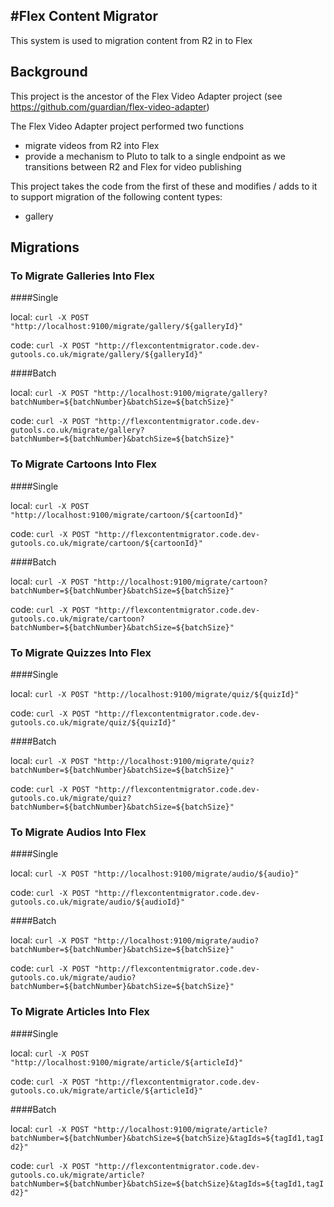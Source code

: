 #Flex Content Migrator
-----------------------

This system is used to migration content from R2 in to Flex

## Background

This project is the ancestor of the Flex Video Adapter project (see https://github.com/guardian/flex-video-adapter)

The Flex Video Adapter project performed two functions
- migrate videos from R2 into Flex
- provide a mechanism to Pluto to talk to a single endpoint as we transitions between R2 and Flex for video publishing

This project takes the code from the first of these and modifies / adds to it to support migration of the following content types:
- gallery

## Migrations

### To Migrate Galleries Into Flex

####Single

local: `curl -X POST "http://localhost:9100/migrate/gallery/${galleryId}"`

code: `curl -X POST "http://flexcontentmigrator.code.dev-gutools.co.uk/migrate/gallery/${galleryId}"`

####Batch

local: `curl -X POST "http://localhost:9100/migrate/gallery?batchNumber=${batchNumber}&batchSize=${batchSize}"`

code: `curl -X POST "http://flexcontentmigrator.code.dev-gutools.co.uk/migrate/gallery?batchNumber=${batchNumber}&batchSize=${batchSize}"`


### To Migrate Cartoons Into Flex

####Single

local: `curl -X POST "http://localhost:9100/migrate/cartoon/${cartoonId}"`

code: `curl -X POST "http://flexcontentmigrator.code.dev-gutools.co.uk/migrate/cartoon/${cartoonId}"`

####Batch

local: `curl -X POST "http://localhost:9100/migrate/cartoon?batchNumber=${batchNumber}&batchSize=${batchSize}"`

code:   `curl -X POST "http://flexcontentmigrator.code.dev-gutools.co.uk/migrate/cartoon?batchNumber=${batchNumber}&batchSize=${batchSize}"`


### To Migrate Quizzes Into Flex

####Single

local: `curl -X POST "http://localhost:9100/migrate/quiz/${quizId}"`

code: `curl -X POST "http://flexcontentmigrator.code.dev-gutools.co.uk/migrate/quiz/${quizId}"`

####Batch

local: `curl -X POST "http://localhost:9100/migrate/quiz?batchNumber=${batchNumber}&batchSize=${batchSize}"`

code:   `curl -X POST "http://flexcontentmigrator.code.dev-gutools.co.uk/migrate/quiz?batchNumber=${batchNumber}&batchSize=${batchSize}"`


### To Migrate Audios Into Flex

####Single

local: `curl -X POST "http://localhost:9100/migrate/audio/${audio}"`

code: `curl -X POST "http://flexcontentmigrator.code.dev-gutools.co.uk/migrate/audio/${audioId}"`

####Batch

local: `curl -X POST "http://localhost:9100/migrate/audio?batchNumber=${batchNumber}&batchSize=${batchSize}"`

code:   `curl -X POST "http://flexcontentmigrator.code.dev-gutools.co.uk/migrate/audio?batchNumber=${batchNumber}&batchSize=${batchSize}"`


### To Migrate Articles Into Flex

####Single

local: `curl -X POST "http://localhost:9100/migrate/article/${articleId}"`

code: `curl -X POST "http://flexcontentmigrator.code.dev-gutools.co.uk/migrate/article/${articleId}"`

####Batch

local: `curl -X POST "http://localhost:9100/migrate/article?batchNumber=${batchNumber}&batchSize=${batchSize}&tagIds=${tagId1,tagId2}"`

code:   `curl -X POST "http://flexcontentmigrator.code.dev-gutools.co.uk/migrate/article?batchNumber=${batchNumber}&batchSize=${batchSize}&tagIds=${tagId1,tagId2}"`